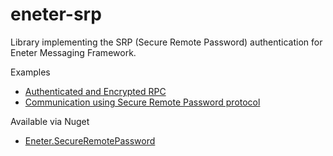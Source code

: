 # eneter-srp
Library implementing the SRP (Secure Remote Password) authentication for Eneter Messaging Framework.

Examples
* [Authenticated and Encrypted RPC](http://eneter.blogspot.com/2016/06/authenticated-and-encrypted-rpc.html)
* [Communication using Secure Remote Password protocol](https://www.codeproject.com/Articles/1082676/Communication-using-Secure-Remote-Password-protoco)

Available via Nuget
* [Eneter.SecureRemotePassword](https://www.nuget.org/packages/Eneter.SecureRemotePassword/)
